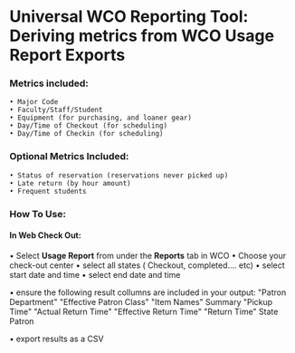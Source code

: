 # Universal WCO Reporting Tool: Deriving metrics from WCO Usage Report Exports

### Metrics included:
    • Major Code
    • Faculty/Staff/Student
    • Equipment (for purchasing, and loaner gear)
    • Day/Time of Checkout (for scheduling)
    • Day/Time of Checkin (for scheduling)

### Optional Metrics Included:
    • Status of reservation (reservations never picked up)
    • Late return (by hour amount)
    • Frequent students
    
### How To Use: 

#### In Web Check Out:
 • Select **Usage Report** from under the **Reports** tab in WCO
     • Choose your check-out center
     • select all states ( Checkout, completed.... etc)
     • select start date and time
     • select end date and time

 • ensure the following result collumns are included in your output:
    "Patron Department"
    "Effective Patron Class"
    "Item Names"
    Summary
    "Pickup Time"
    "Actual Return Time"
    "Effective Return Time"
    "Return Time"
    State 
    Patron

 • export results as a CSV